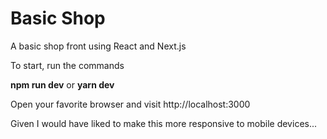 # Basic Shop

A basic shop front using React and Next.js

To start, run the commands

**npm run dev**
 or
**yarn dev**

Open your favorite browser and visit http://localhost:3000

Given I would have liked to make this more responsive to mobile devices...